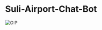 # Suli-Airport-Chat-Bot

![OIP](https://user-images.githubusercontent.com/95575258/163689676-443b6a3f-ccc0-461f-ae72-6f2894bcd62d.jpg)
